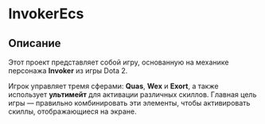 # InvokerEcs
## Описание

Этот проект представляет собой игру, основанную на механике персонажа **Invoker** из игры Dota 2. 

Игрок управляет тремя сферами: **Quas**, **Wex** и **Exort**, а также использует **ультимейт** для активации различных скиллов. Главная цель игры — правильно комбинировать эти элементы, чтобы активировать скиллы, отображающиеся на экране.


